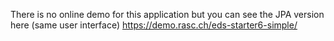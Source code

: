 There is no online demo for this application 
but you can see the JPA version here (same user interface)
https://demo.rasc.ch/eds-starter6-simple/
